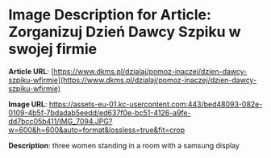 # Image Description for Article: Zorganizuj Dzień Dawcy Szpiku w swojej firmie
**Article URL**: [https://www.dkms.pl/dzialaj/pomoz-inaczej/dzien-dawcy-szpiku-wfirmie](https://www.dkms.pl/dzialaj/pomoz-inaczej/dzien-dawcy-szpiku-wfirmie)

**Image URL**: https://assets-eu-01.kc-usercontent.com:443/bed48093-082e-0109-4b5f-7bdadab5eedd/ed637f0e-bc51-4126-a9fe-dd7bcc05b411/IMG_7094.JPG?w=600&h=600&auto=format&lossless=true&fit=crop

**Description**: three women standing in a room with a samsung display
